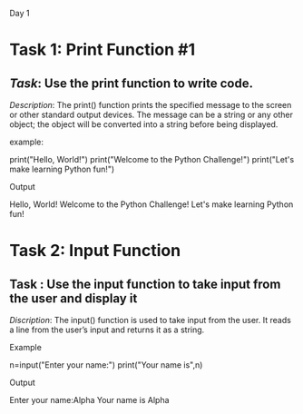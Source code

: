 Day 1

# Task 1: Print Function #1
## *Task*: Use the print function to write code.

*Description*:
The print() function prints the specified message to the screen or other standard output devices. The message can be a string or any other object; the object will be converted into a string before being displayed.

example:

print("Hello, World!")
print("Welcome to the Python Challenge!")
print("Let's make learning Python fun!")

Output

Hello, World!
Welcome to the Python Challenge!
Let's make learning Python fun!



# Task 2: Input Function 
## Task : Use the input function to take input from the user and  display it

*Discription*:
The input() function is used to take input from the user. It reads a line from the user’s input and returns it as a string.

Example

n=input("Enter your name:")
print("Your name is",n)

Output

Enter your name:Alpha
Your name is Alpha
